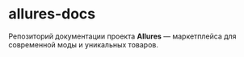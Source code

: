 # allures-docs
 Репозиторий документации проекта **Allures** — маркетплейса для современной моды и уникальных товаров.
